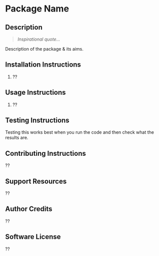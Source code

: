 # Package Name
## Description
>_Inspirational quote..._

Description of the package & its aims.

## Installation Instructions
1. ??
   
## Usage Instructions
1. ??

## Testing Instructions
Testing this works best when you run the code and then check what the results are.

## Contributing Instructions
??

## Support Resources
??

## Author Credits
??

## Software License 
??

